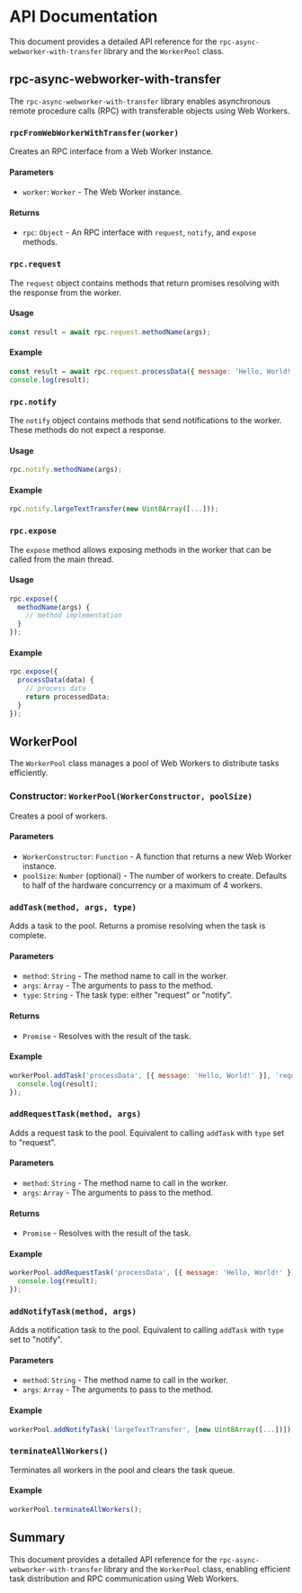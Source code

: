 # API Documentation

This document provides a detailed API reference for the `rpc-async-webworker-with-transfer` library and the `WorkerPool` class.

## rpc-async-webworker-with-transfer

The `rpc-async-webworker-with-transfer` library enables asynchronous remote procedure calls (RPC) with transferable objects using Web Workers.

### `rpcFromWebWorkerWithTransfer(worker)`

Creates an RPC interface from a Web Worker instance.

#### Parameters
- `worker`: `Worker` - The Web Worker instance.

#### Returns
- `rpc`: `Object` - An RPC interface with `request`, `notify`, and `expose` methods.

### `rpc.request`

The `request` object contains methods that return promises resolving with the response from the worker.

#### Usage

```javascript
const result = await rpc.request.methodName(args);
```

#### Example

```javascript
const result = await rpc.request.processData({ message: 'Hello, World!' });
console.log(result);
```

### `rpc.notify`

The `notify` object contains methods that send notifications to the worker. These methods do not expect a response.

#### Usage

```javascript
rpc.notify.methodName(args);
```

#### Example

```javascript
rpc.notify.largeTextTransfer(new Uint8Array([...]));
```

### `rpc.expose`

The `expose` method allows exposing methods in the worker that can be called from the main thread.

#### Usage

```javascript
rpc.expose({
  methodName(args) {
    // method implementation
  }
});
```

#### Example

```javascript
rpc.expose({
  processData(data) {
    // process data
    return processedData;
  }
});
```

## WorkerPool

The `WorkerPool` class manages a pool of Web Workers to distribute tasks efficiently.

### Constructor: `WorkerPool(WorkerConstructor, poolSize)`

Creates a pool of workers.

#### Parameters
- `WorkerConstructor`: `Function` - A function that returns a new Web Worker instance.
- `poolSize`: `Number` (optional) - The number of workers to create. Defaults to half of the hardware concurrency or a maximum of 4 workers.

### `addTask(method, args, type)`

Adds a task to the pool. Returns a promise resolving when the task is complete.

#### Parameters
- `method`: `String` - The method name to call in the worker.
- `args`: `Array` - The arguments to pass to the method.
- `type`: `String` - The task type: either "request" or "notify".

#### Returns
- `Promise` - Resolves with the result of the task.

#### Example

```javascript
workerPool.addTask('processData', [{ message: 'Hello, World!' }], 'request').then(result => {
  console.log(result);
});
```

### `addRequestTask(method, args)`

Adds a request task to the pool. Equivalent to calling `addTask` with `type` set to "request".

#### Parameters
- `method`: `String` - The method name to call in the worker.
- `args`: `Array` - The arguments to pass to the method.

#### Returns
- `Promise` - Resolves with the result of the task.

#### Example

```javascript
workerPool.addRequestTask('processData', [{ message: 'Hello, World!' }]).then(result => {
  console.log(result);
});
```

### `addNotifyTask(method, args)`

Adds a notification task to the pool. Equivalent to calling `addTask` with `type` set to "notify".

#### Parameters
- `method`: `String` - The method name to call in the worker.
- `args`: `Array` - The arguments to pass to the method.

#### Example

```javascript
workerPool.addNotifyTask('largeTextTransfer', [new Uint8Array([...])]);
```

### `terminateAllWorkers()`

Terminates all workers in the pool and clears the task queue.

#### Example

```javascript
workerPool.terminateAllWorkers();
```

## Summary

This document provides a detailed API reference for the `rpc-async-webworker-with-transfer` library and the `WorkerPool` class, enabling efficient task distribution and RPC communication using Web Workers.